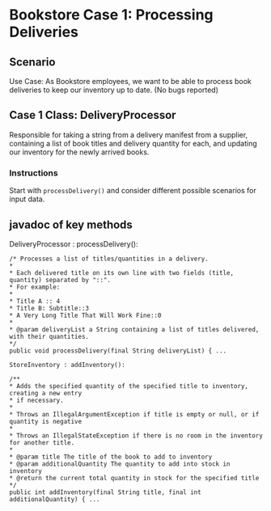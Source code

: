 # Bookstore Case 1: Processing Deliveries

Scenario
--------

Use Case: As Bookstore employees, we want to be able to process book deliveries to keep our inventory up to date. (No bugs reported)

Case 1 Class: DeliveryProcessor
-------------------------------

Responsible for taking a string from a delivery manifest from a supplier, containing a list of book titles and delivery quantity for each, and updating our inventory for the newly arrived books.

### Instructions

Start with `processDelivery()` and consider different possible scenarios for input data.

javadoc of key methods
----------------------

DeliveryProcessor : processDelivery():

```
/* Processes a list of titles/quantities in a delivery.
*
* Each delivered title on its own line with two fields (title, quantity) separated by "::".
* For example:
*
* Title A :: 4
* Title B: Subtitle::3
* A Very Long Title That Will Work Fine::0
*
* @param deliveryList a String containing a list of titles delivered, with their quantities.
*/
public void processDelivery(final String deliveryList) { ...

StoreInventory : addInventory():

/**
* Adds the specified quantity of the specified title to inventory, creating a new entry
* if necessary.
*
* Throws an IllegalArgumentException if title is empty or null, or if quantity is negative
*
* Throws an IllegalStateException if there is no room in the inventory for another title.
*
* @param title The title of the book to add to inventory
* @param additionalQuantity The quantity to add into stock in inventory
* @return the current total quantity in stock for the specified title
*/
public int addInventory(final String title, final int additionalQuantity) { ...
```
